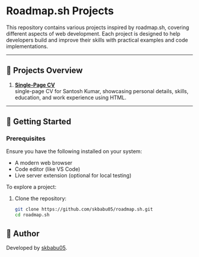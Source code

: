 # Roadmap.sh Projects

This repository contains various projects inspired by roadmap.sh, covering different aspects of web development. Each project is designed to help developers build and improve their skills with practical examples and code implementations.

---

## 📁 Projects Overview

1. **[Single-Page CV](https://github.com/skbabu05/roadmap.sh/tree/main/Single-Page-CV)**  
   single-page CV for Santosh Kumar, showcasing personal details, skills, education, and work experience using HTML.

<!-- 2. **[Project Name 2](#)**  
   Description for Project 2...

3. **[Project Name 3](#)**  
   Description for Project 3... -->

<!-- *Add more projects as they are developed.* -->

---

## 🚀 Getting Started

### Prerequisites

Ensure you have the following installed on your system:

- A modern web browser
- Code editor (like VS Code)
- Live server extension (optional for local testing)

To explore a project:

1. Clone the repository:
   ```bash
   git clone https://github.com/skbabu05/roadmap.sh.git
   cd roadmap.sh

## 👤 Author

Developed by [skbabu05](https://github.com/skbabu05).

